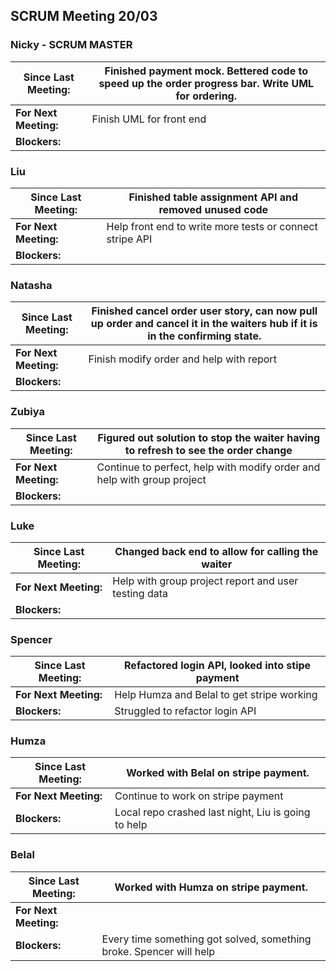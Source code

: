 ## SCRUM Meeting 20/03

### Nicky - SCRUM MASTER
| Since Last Meeting: | Finished payment mock. Bettered code to speed up the order progress bar. Write UML for ordering. |
| --- | --- |
| **For Next Meeting:** | Finish UML for front end |
| **Blockers:** |  |

### Liu
| Since Last Meeting: | Finished table assignment API and removed unused code |
| --- | --- |
| **For Next Meeting:** | Help front end to write more tests or connect stripe API |
| **Blockers:** |  |

### Natasha
| Since Last Meeting: | Finished cancel order user story, can now pull up order and cancel it in the waiters hub if it is in the confirming state. |
| --- | --- |
| **For Next Meeting:** | Finish modify order and help with report |
| **Blockers:** |  |

### Zubiya
| Since Last Meeting: | Figured out solution to stop the waiter having to refresh to see the order change |
| --- | --- |
| **For Next Meeting:** | Continue to perfect, help with modify order and help with group project |
| **Blockers:** |  |

### Luke
| Since Last Meeting: | Changed back end to allow for calling the waiter |
| --- | --- |
| **For Next Meeting:** | Help with group project report and user testing data |
| **Blockers:** |  |

### Spencer
| Since Last Meeting: | Refactored login API, looked into stipe payment |
| --- | --- |
| **For Next Meeting:** | Help Humza and Belal to get stripe working |
| **Blockers:** | Struggled to refactor login API |

### Humza
| Since Last Meeting: | Worked with Belal on stripe payment. |
| --- | --- |
| **For Next Meeting:** | Continue to work on stripe payment |
| **Blockers:** | Local repo crashed last night, Liu is going to help |

### Belal
| Since Last Meeting: | Worked with Humza on stripe payment. |
| --- | --- |
| **For Next Meeting:** |  |
| **Blockers:** | Every time something got solved, something broke. Spencer will help |
